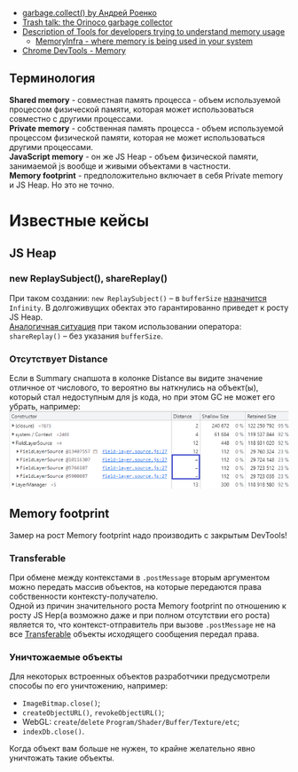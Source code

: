 - [garbage.collect() by Андрей Роенко](https://habr.com/ru/company/oleg-bunin/blog/433318/)
- [Trash talk: the Orinoco garbage collector](https://v8.dev/blog/trash-talk)
- [Description of Tools for developers trying to understand memory usage](https://chromium.googlesource.com/chromium/src/+/refs/heads/main/docs/memory/tools.md#real-world-leak-detector)
    - [MemoryInfra - where memory is being used in your system](https://chromium.googlesource.com/chromium/src/+/refs/heads/main/docs/memory-infra)
- [Chrome DevTools - Memory](https://developer.chrome.com/docs/devtools/#memory)

## Терминология

**Shared memory** - совместная память процесса - объем используемой процессом физической памяти, которая может использоваться совместно с другими процессами.  
**Private memory** - собственная память процесса - объем используемой процессом физической памяти, которая не может использоваться другими процессами.  
**JavaScript memory** - он же JS Heap - объем физической памяти, занимаемой js вообще и живыми объектами в частности.  
**Memory footprint** - предположительно включает в себя Private memory и JS Heap. Но это не точно.

# Известные кейсы

## JS Heap

### new ReplaySubject(), shareReplay()

При таком создании: `new ReplaySubject()` – в `bufferSize` [назначится](https://github.com/ReactiveX/rxjs/blob/master/src/internal/ReplaySubject.ts) `Infinity`.  B долгоживущих обектах это гарантированно приведет к росту JS Heap.  
[Аналогичная ситуация](https://github.com/ReactiveX/rxjs/blob/master/src/internal/operators/shareReplay.ts) при таком использовании оператора: `shareReplay()` – без указания `bufferSize`.

### Отсутствует Distance

Если в Summary снапшота в колонке Distance вы видите значение отличное от числового, то вероятно вы наткнулись на объект(ы), который стал недоступным для js кода, но при этом GC не может его убрать, например:  
![Отсутствует Distance](./pic/distance-.png)

## Memory footprint

Замер на рост Memory footprint надо производить с закрытым DevTools!

### Transferable

При обмене между контекстами в `.postMessage` вторым аргументом можно передать массив объектов, на которые передаются права собственности контексту-получателю.  
Одной из причин значительного роста Memory footprint по отношению к росту JS Hep(а возможно даже и при полном отсутствии его роста) является то, что контекст-отправитель при вызове `.postMessage` не на все [Transferable](https://developer.mozilla.org/en-US/docs/Glossary/Transferable_objects#supported_objects) объекты исходящего сообщения передал права.

### Уничтожаемые объекты

Для некоторых встроенных объектов разработчики предусмотрели способы по его уничтожению, например:

- `ImageBitmap.close()`;
- `createObjectURL()`, `revokeObjectURL()`;
- WebGL: `create`/`delete` `Program/Shader/Buffer/Texture/etc`;
- `indexDb.close()`.

Когда объект вам больше не нужен, то крайне желательно явно уничтожать такие объекты.  
